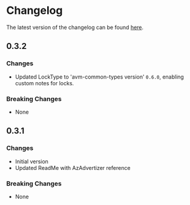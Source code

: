 # Changelog

The latest version of the changelog can be found [here](https://github.com/Azure/bicep-registry-modules/blob/main/avm/res/network/firewall-policy/CHANGELOG.md).

## 0.3.2

### Changes

- Updated LockType to 'avm-common-types version' `0.6.0`, enabling custom notes for locks.

### Breaking Changes

- None

## 0.3.1

### Changes

- Initial version
- Updated ReadMe with AzAdvertizer reference

### Breaking Changes

- None

